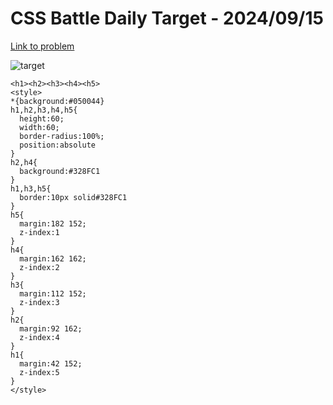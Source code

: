 # CSS Battle Daily Target - 2024/09/15

[Link to problem](https://cssbattle.dev/play/ZkkCCSn2tuSfYNNPnTa2)

![target](https://firebasestorage.googleapis.com/v0/b/cssbattleapp.appspot.com/o/user%2Fe6YbeBahWNPT7VpE2rE2p85byxa2%2Ftargets%2Ftarget_RRUbZFM.png?alt=media)



```
<h1><h2><h3><h4><h5>
<style>
*{background:#050044}
h1,h2,h3,h4,h5{
  height:60;
  width:60;
  border-radius:100%;
  position:absolute
}
h2,h4{
  background:#328FC1
}
h1,h3,h5{
  border:10px solid#328FC1
}
h5{
  margin:182 152;
  z-index:1
}
h4{
  margin:162 162;
  z-index:2
}
h3{
  margin:112 152;
  z-index:3
}
h2{
  margin:92 162;
  z-index:4
}
h1{
  margin:42 152;
  z-index:5
}
</style>
```